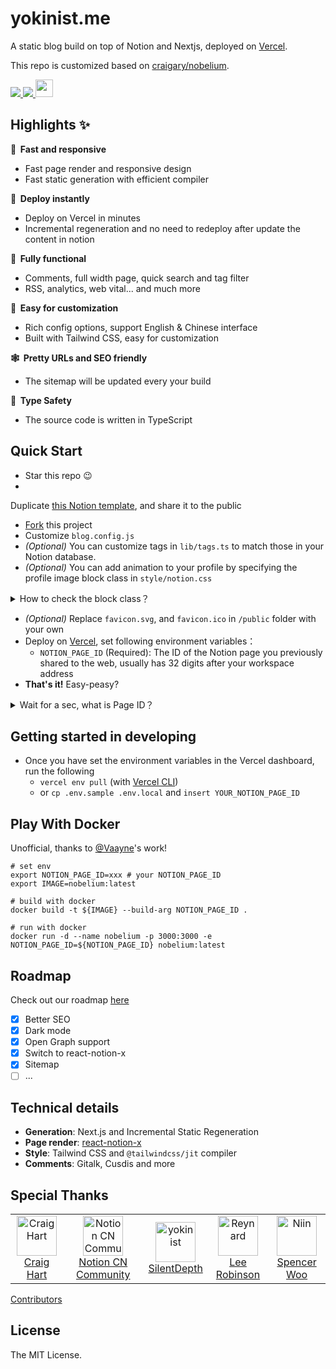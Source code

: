 # yokinist.me

A static blog build on top of Notion and Nextjs, deployed
on [Vercel](https://vercel.com?utm_source=yokinist&utm_campaign=oss).

This repo is customized based on [craigary/nobelium](https://github.com/craigary/nobelium).

<p>
  <a aria-label="GitHub commit activity" href="https://github.com/yokinist/yokinist.me/commits/main" title="GitHub commit activity">
    <img src="https://img.shields.io/github/commit-activity/m/yokinist/yokinist.me?style=for-the-badge">
  </a>
  <a aria-label="Build status" href="#" title="Build status">
    <img src="https://img.shields.io/github/deployments/yokinist/yokinist.me/Preview?logo=Vercel&style=for-the-badge">
  </a>
  <a aria-label="Powered by Vercel" href="https://vercel.com?utm_source=Craigary&utm_campaign=oss" title="Powered by Vercel">
    <img src="https://www.datocms-assets.com/31049/1618983297-powered-by-vercel.svg" height="28">
  </a>
</p>

## Highlights ✨

**🚀 &nbsp;Fast and responsive**

- Fast page render and responsive design
- Fast static generation with efficient compiler

**🤖 &nbsp;Deploy instantly**

- Deploy on Vercel in minutes
- Incremental regeneration and no need to redeploy after update the content in notion

**🚙 &nbsp;Fully functional**

- Comments, full width page, quick search and tag filter
- RSS, analytics, web vital... and much more

**🎨 &nbsp;Easy for customization**

- Rich config options, support English & Chinese interface
- Built with Tailwind CSS, easy for customization

**🕸 &nbsp;Pretty URLs and SEO friendly**

- The sitemap will be updated every your build

**💚 &nbsp;Type Safety**

- The source code is written in TypeScript

## Quick Start

- Star this repo 😉
-

Duplicate [this Notion template](https://yokinist.notion.site/761c04c4ff6e467188fe67c8a36e20b9?v=0643f1ef640642fbb84032202708336f),
and share it to the public

- [Fork](https://github.com/yokinist/yokinist.me/fork) this project
- Customize `blog.config.js`
- _(Optional)_ You can customize tags in `lib/tags.ts` to match those in your Notion database.
- _(Optional)_ You can add animation to your profile by specifying the profile image block class in `style/notion.css`

<details><summary>How to check the block class？</summary>

![](https://github.com/yokinist/yokinist.me/assets/19779874/16263594-0bce-4899-a76d-a619fd961ab5)
</details>

- _(Optional)_ Replace `favicon.svg`, and `favicon.ico` in `/public` folder with your own
- Deploy on [Vercel](https://vercel.com), set following environment variables：
    - `NOTION_PAGE_ID` (Required): The ID of the Notion page you previously shared to the web, usually has 32 digits
      after your workspace address
- **That's it!** Easy-peasy?

<details><summary>Wait for a sec, what is Page ID？</summary>
  <img src="https://github.com/yokinist/yokinist.me/blob/main/pageid.png?raw=true">
</details>

## Getting started in developing

- Once you have set the environment variables in the Vercel dashboard, run the following
    - `vercel env pull` (with [Vercel CLI](https://vercel.com/cli))
    - or `cp .env.sample .env.local` and `insert YOUR_NOTION_PAGE_ID`

## Play With Docker

Unofficial, thanks to [@Vaayne](https://github.com/craigary/nobelium/pull/157)'s work!

```
# set env
export NOTION_PAGE_ID=xxx # your NOTION_PAGE_ID
export IMAGE=nobelium:latest

# build with docker
docker build -t ${IMAGE} --build-arg NOTION_PAGE_ID .

# run with docker
docker run -d --name nobelium -p 3000:3000 -e NOTION_PAGE_ID=${NOTION_PAGE_ID} nobelium:latest
```

## Roadmap

Check out our roadmap [here](https://www.notion.so/craigary/Public-Roadmap-3cfc4d0f0ca642ef8f652673c37add22)

- [x] Better SEO
- [x] Dark mode
- [x] Open Graph support
- [x] Switch to react-notion-x
- [x] Sitemap
- [ ] ...

## Technical details

- **Generation**: Next.js and Incremental Static Regeneration
- **Page render**: [react-notion-x](https://github.com/NotionX/react-notion-x)
- **Style**: Tailwind CSS and `@tailwindcss/jit` compiler
- **Comments**: Gitalk, Cusdis and more

## Special Thanks

<table><tr align="left">
<td align="center"><a href="https://github.com/craigary" title="Craig Hart"><img src="https://avatars.githubusercontent.com/u/10571717" width="64px;" alt="Craig Hart"/></a><br/><a href="https://github.com/craigary" title="Craig Hart">Craig Hart</a></td>
  <td align="center"><a href="https://notion.so/cnotion" title="Notion CN Community"><img src="https://avatars.githubusercontent.com/u/4792552" width="64px;"alt="Notion CN Community"/></a><br/><a href="https://notion.so/cnotion" title="Notion CN Community">Notion CN Community</a></td>
  <td align="center"><a href="https://twitter.com/SilentDepthCN" title="SilentDepth"><img src="https://avatars.githubusercontent.com/u/7194254" width="64px;" alt="yokinist"/></a><br/><a href="https://twitter.com/SilentDepthCN" title="SilentDepth">SilentDepth</a></td>
  <td align="center"><a href="https://leerob.io/" title="Lee Robinson"><img src="https://avatars.githubusercontent.com/u/9113740" width="64px;" alt="Reynard"/></a><br/><a href="https://leerob.io" title="Lee Robinson">Lee Robinson</a></td>
  <td align="center"><a href="https://spencerwoo.com/" title="Spencer Woo"><img src="https://avatars.githubusercontent.com/u/32114380" width="64px;" alt="Niin"/></a><br/><a href="https://spencerwoo.com" title="Spencer Woo">Spencer Woo</a></td>
</tr></table>

[Contributors](https://github.com/craigary/nobelium#contributors)

## License

The MIT License.
